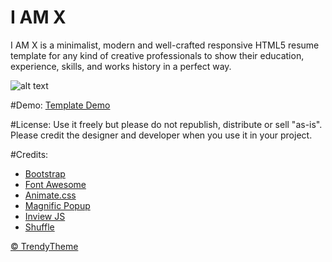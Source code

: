 # I AM X
I AM X is a minimalist, modern and well-crafted responsive HTML5 resume template for any kind of creative professionals to show their education, experience, skills, and works history in a perfect way.

![alt text](http://trendytheme.net/wp-content/uploads/edd/2015/10/Futani-Admin-Board-Preview-11.jpg "iamx")

#Demo:
<a href="http://trendytheme.net/demo/iamx/v/" target="_blank">Template Demo</a>

#License: 
Use it freely but please do not republish, distribute or sell "as-is". Please credit the designer and developer when you use it in your project.

#Credits: 
- <a href="http://getbootstrap.com/" target="_blank">Bootstrap</a>
- <a href="https://fortawesome.github.io/Font-Awesome/" target="_blank">Font Awesome</a>
- <a href="https://daneden.github.io/animate.css/" target="_blank">Animate.css</a>
- <a href="http://dimsemenov.com/plugins/magnific-popup/" target="_blank">Magnific Popup</a>
- <a href="https://github.com/protonet/jquery.inview" target="_blank">Inview JS</a>
- <a href="http://vestride.github.io/Shuffle/" target="_blank">Shuffle</a>

<a href="http://trendytheme.net/" target="_blank">&copy; TrendyTheme </a>